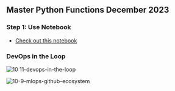 ## Master Python Functions December 2023

### Step 1:  Use Notebook

* [Check out this notebook](Functions_101.ipynb)

### DevOps in the Loop

![10 11-devops-in-the-loop](https://user-images.githubusercontent.com/58792/207328768-63f56f1f-8f83-493a-a572-0398b36bfe59.png)


![10-9-mlops-github-ecosystem](https://user-images.githubusercontent.com/58792/207328805-adb0b128-0596-4739-b317-ffe628fd64ae.png)
